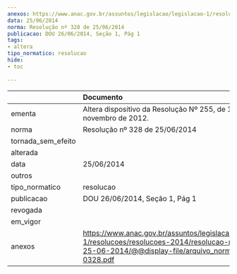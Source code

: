 ```yaml
---
anexos: https://www.anac.gov.br/assuntos/legislacao/legislacao-1/resolucoes/resolucoes-2014/resolucao-no-328-de-25-06-2014/@@display-file/arquivo_norma/RA2014-0328.pdf
data: 25/06/2014
norma: Resolução nº 328 de 25/06/2014
publicacao: DOU 26/06/2014, Seção 1, Pág 1
tags:
- altera
tipo_normatico: resolucao
hide: 
- toc 
 
---
```


|                    | Documento                                                                                                                                                       |
|:-------------------|:----------------------------------------------------------------------------------------------------------------------------------------------------------------|
| ementa             | Altera dispositivo da Resolução Nº 255, de 13 de novembro de 2012.                                                                                              |
| norma              | Resolução nº 328 de 25/06/2014                                                                                                                                  |
| tornada_sem_efeito |                                                                                                                                                                 |
| alterada           |                                                                                                                                                                 |
| data               | 25/06/2014                                                                                                                                                      |
| outros             |                                                                                                                                                                 |
| tipo_normatico     | resolucao                                                                                                                                                       |
| publicacao         | DOU 26/06/2014, Seção 1, Pág 1                                                                                                                                  |
| revogada           |                                                                                                                                                                 |
| em_vigor           |                                                                                                                                                                 |
| anexos             | https://www.anac.gov.br/assuntos/legislacao/legislacao-1/resolucoes/resolucoes-2014/resolucao-no-328-de-25-06-2014/@@display-file/arquivo_norma/RA2014-0328.pdf |